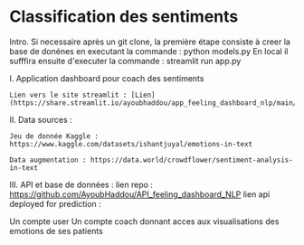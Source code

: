 # Classification des sentiments

Intro. 
Si necessaire après un git clone, la première étape consiste à creer la base de donénes en executant la commande : python models.py
En local il sufffira ensuite d'executer la commande : streamlit run app.py

I. Application dashboard pour coach des sentiments 

    Lien vers le site streamlit : [Lien](https://share.streamlit.io/ayoubhaddou/app_feeling_dashboard_nlp/main/app.py)


II. Data sources : 

    Jeu de donnée Kaggle :  https://www.kaggle.com/datasets/ishantjuyal/emotions-in-text

    Data augmentation : https://data.world/crowdflower/sentiment-analysis-in-text


III. API et base de données : 
    lien repo : https://github.com/AyoubHaddou/API_feeling_dashboard_NLP
    lien api deployed for prediction : 

Un compte user 
Un compte coach donnant acces aux visualisations des emotions de ses patients
